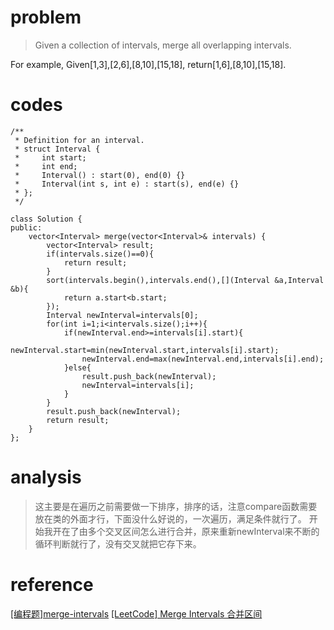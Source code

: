 # problem
>Given a collection of intervals, merge all overlapping intervals.

For example,
Given[1,3],[2,6],[8,10],[15,18],
return[1,6],[8,10],[15,18].

# codes
```
/**
 * Definition for an interval.
 * struct Interval {
 *     int start;
 *     int end;
 *     Interval() : start(0), end(0) {}
 *     Interval(int s, int e) : start(s), end(e) {}
 * };
 */

class Solution {
public:
    vector<Interval> merge(vector<Interval>& intervals) {
        vector<Interval> result;
        if(intervals.size()==0){
            return result;
        }
        sort(intervals.begin(),intervals.end(),[](Interval &a,Interval &b){
            return a.start<b.start;
        });
        Interval newInterval=intervals[0];
        for(int i=1;i<intervals.size();i++){
            if(newInterval.end>=intervals[i].start){
                newInterval.start=min(newInterval.start,intervals[i].start);
                newInterval.end=max(newInterval.end,intervals[i].end);
            }else{
                result.push_back(newInterval);
                newInterval=intervals[i];
            }
        }
        result.push_back(newInterval);
        return result;
    }
};
```

# analysis
>这主要是在遍历之前需要做一下排序，排序的话，注意compare函数需要放在类的外面才行，下面没什么好说的，一次遍历，满足条件就行了。
开始我开在了由多个交叉区间怎么进行合并，原来重新newInterval来不断的循环判断就行了，没有交叉就把它存下来。

# reference
[[编程题]merge-intervals][1]
[[LeetCode] Merge Intervals 合并区间][2]

[1]: https://www.nowcoder.com/questionTerminal/69f4e5b7ad284a478777cb2a17fb5e6a
[2]: https://www.cnblogs.com/grandyang/p/4370601.html
